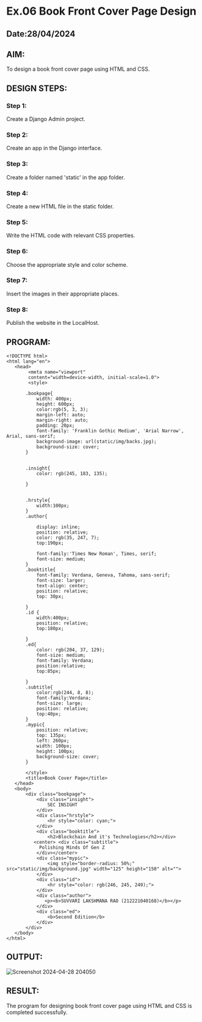 # Ex.06 Book Front Cover Page Design
## Date:28/04/2024

## AIM:
To design a book front cover page using HTML and CSS.

## DESIGN STEPS:

### Step 1:
Create a Django Admin project.

### Step 2:
Create an app in the Django interface.

### Step 3:
Create a folder named 'static' in the app folder.

### Step 4:
Create a new HTML file in the static folder.

### Step 5:
Write the HTML code with relevant CSS properties.

### Step 6:
Choose the appropriate style and color scheme.

### Step 7:
Insert the images in their appropriate places.

### Step 8:
Publish the website in the LocalHost.

## PROGRAM:
```
<!DOCTYPE html>
<html lang="en">
   <head>
        <meta name="viewport" 
        content="width=device-width, initial-scale=1.0">
        <style>

       .bookpage{
           width: 400px;
           height: 600px;
           color:rgb(5, 3, 3);
           margin-left: auto;
           margin-right: auto;
           padding: 20px;
           font-family: 'Franklin Gothic Medium', 'Arial Narrow', Arial, sans-serif;
           background-image: url(static/img/backs.jpg);
           background-size: cover;
       }
           

       .insight{
           color: rgb(245, 183, 135);

       }

       
       .hrstyle{
           width:100px;
       }
       .author{
       
           display: inline;
           position: relative;
           color: rgb(35, 247, 7);
           top:190px;
           
           font-family:'Times New Roman', Times, serif;
           font-size: medium;
       }
       .booktitle{
           font-family: Verdana, Geneva, Tahoma, sans-serif;
           font-size: larger;
           text-align: center;
           position: relative;
           top: 30px;
       
       }
       .id {
           width:400px;
           position: relative;
           top:180px;
           
       }
       .ed{
           color: rgb(204, 37, 129);
           font-size: medium;
           font-family: Verdana;
           position:relative;
           top:85px;

       }
       .subtitle{
           color:rgb(244, 8, 8);
           font-family:Verdana;
           font-size: large;
           position: relative;
           top:40px;
       }
       .mypic{
           position: relative;
           top: 135px;
           left: 260px;
           width: 100px;
           height: 100px;
           background-size: cover;
       }
       
       </style>
       <title>Book Cover Page</title>
   </head>
   <body>
       <div class="bookpage">
           <div class="insight">
               SEC INSIGHT
           </div>
           <div class="hrstyle">
               <hr style="color: cyan;">
           </div>
           <div class="booktitle">
               <h2>Blockchain And it's Technologies</h2></div>
          <center> <div class="subtitle">
            Polishing Minds Of Gen Z
           </div></center>
           <div class="mypic">
               <img style="border-radius: 50%;" src="static/img/background.jpg" width="125" height="150" alt="">
           </div>
           <div class="id">
               <hr style="color: rgb(246, 245, 249);">
           </div>
           <div class="author">
              <p><b>SUVVARI LAKSHMANA RAO (212221040168)</b></p>
           </div>
           <div class="ed">
               <b>Second Edition</b>
           </div>
       </div>
   </body>
</html>
```
## OUTPUT:
![Screenshot 2024-04-28 204050](https://github.com/lakshman1206/cover/assets/129931784/d6f81d75-f1c8-4438-8916-272233ab8ebb)


## RESULT:
The program for designing book front cover page using HTML and CSS is completed successfully.
